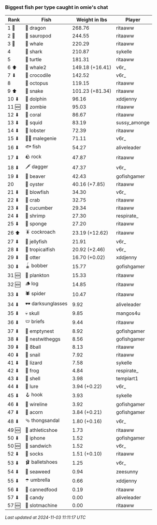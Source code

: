 ### Biggest fish per type caught in omie's chat
| Rank | Fish | Weight in lbs | Player |
|------|--------|-----------|---------|
| 1 🥇  | 🐉 dragon | 268.76 | ritaaww |
| 2 🥈  | 🦕 sauropod | 244.55 | ritaaww |
| 3 🥉  | 🐳 whale | 220.29 | ritaaww |
| 4  | 🦈 shark | 210.87 | sykelle |
| 5  | 🐢 turtle | 181.31 | ritaaww |
| 6 ⬆ | 🐋 whale2 | 149.18 (+16.41) | v6r_ |
| 7 ⬇ | 🐊 crocodile | 142.52 | v6r_ |
| 8  | 🐙 octopus | 119.15 | ritaaww |
| 9 ⬆ | 🐍 snake | 101.23 (+81.34) | ritaaww |
| 10 ⬇ | 🐬 dolphin | 96.16 | xddjenny |
| 11 🆕 | 🧟 zombie | 95.03 | ritaaww |
| 12 ⬇ | 🪸 coral | 86.67 | ritaaww |
| 13 ⬇ | 🦑 squid | 83.19 | sussy_amonge |
| 14 ⬇ | 🦞 lobster | 72.39 | ritaaww |
| 15 ⬇ | 🧞‍♂ malegenie | 71.11 | v6r_ |
| 16 ⬇ | 🐟 fish | 54.27 | aliveleader |
| 17 ⬇ | 🪨 rock | 47.87 | ritaaww |
| 18 ⬇ | 🗡️ dagger | 47.37 | v6r_ |
| 19 ⬇ | 🦫 beaver | 42.43 | gofishgamer |
| 20  | 🦪 oyster | 40.16 (+7.85) | ritaaww |
| 21 ⬇ | 🐡 blowfish | 34.30 | v6r_ |
| 22 ⬇ | 🦀 crab | 32.75 | ritaaww |
| 23 ⬇ | 🥒 cucumber | 29.34 | ritaaww |
| 24 ⬇ | 🦐 shrimp | 27.30 | respirate_ |
| 25 ⬇ | 🧽 sponge | 27.20 | ritaaww |
| 26 ⬆ | 🪳 cockroach | 23.19 (+12.62) | ritaaww |
| 27 ⬇ | 🪼 jellyfish | 21.91 | v6r_ |
| 28 ⬇ | 🐠 tropicalfish | 20.92 (+2.46) | v6r_ |
| 29 ⬇ | 🦦 otter | 16.70 (+0.02) | xddjenny |
| 30 ⬇ | 🪀 bobber | 15.77 | gofishgamer |
| 31 🆕 | 🦠 plankton | 15.33 | ritaaww |
| 32 🆕 | 🪵 log | 14.85 | ritaaww |
| 33 ⬇ | 🕷️ spider | 10.47 | ritaaww |
| 34 ⬇ | 🕶️ darksunglasses | 9.92 | aliveleader |
| 35 ⬇ | 💀 skull | 9.85 | mangos4u |
| 36 ⬇ | 🩲 briefs | 9.44 | ritaaww |
| 37 ⬇ | 🪹 emptynest | 8.92 | gofishgamer |
| 38 ⬇ | 🪺 nestwitheggs | 8.56 | gofishgamer |
| 39 ⬇ | 🎱 8ball | 8.13 | ritaaww |
| 40 ⬇ | 🐌 snail | 7.92 | ritaaww |
| 41 ⬇ | 🦎 lizard | 7.58 | sykelle |
| 42 ⬇ | 🐸 frog | 4.84 | respirate_ |
| 43 ⬇ | 🐚 shell | 3.98 | templart1 |
| 44 ⬇ | 🎏 lure | 3.94 (+0.22) | v6r_ |
| 45 ⬇ | 🪝 hook | 3.93 | sykelle |
| 46 ⬇ | 🧵 wireline | 3.92 | gofishgamer |
| 47 ⬇ | 🌰 acorn | 3.84 (+0.21) | gofishgamer |
| 48 ⬇ | 🩴 thongsandal | 1.80 (+0.16) | v6r_ |
| 49 🆕 | 👟 athleticshoe | 1.73 | ritaaww |
| 50 ⬇ | 📱 iphone | 1.52 | gofishgamer |
| 50 🆕 | 🥪 sandwich | 1.52 | v6r_ |
| 52 ⬇ | 🧦 socks | 1.51 (+0.10) | ritaaww |
| 53 ⬇ | 🩰 balletshoes | 1.25 | v6r_ |
| 54 ⬇ | 🌿 seaweed | 0.94 | zeesunny |
| 55 ⬇ | ☂️ umbrella | 0.66 | xddjenny |
| 56 ⬇ | 🥫 cannedfood | 0.19 | ritaaww |
| 57 ⬇ | 🍬 candy | 0.00 | aliveleader |
| 57 🆕 | 🎰 slotmachine | 0.00 | ritaaww |

_Last updated at 2024-11-03 11:11:17 UTC_
